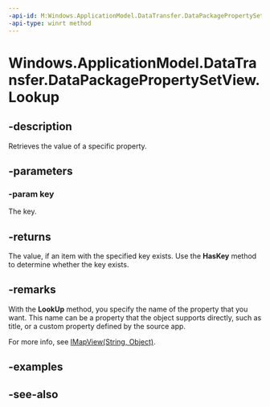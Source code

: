 ----api-id: M:Windows.ApplicationModel.DataTransfer.DataPackagePropertySetView.Lookup(System.String)
-api-type: winrt method
---<!-- Method syntaxpublic object Lookup(System.String key)--># Windows.ApplicationModel.DataTransfer.DataPackagePropertySetView.Lookup## -descriptionRetrieves the value of a specific property.## -parameters### -param keyThe key.## -returnsThe value, if an item with the specified key exists. Use the **HasKey** method to determine whether the key exists.## -remarksWith the **LookUp** method, you specify the name of the property that you want. This name can be a property that the object supports directly, such as title, or a custom property defined by the source app.For more info, see [IMapView(String, Object)](../windows.foundation.collections/imapview_2.md).## -examples## -see-also